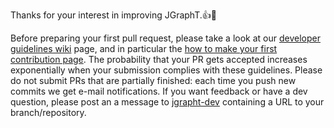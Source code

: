 Thanks for your interest in improving JGraphT.:+1::tada:

Before preparing your first pull request, please take a look at our
[developer guidelines wiki](https://github.com/jgrapht/jgrapht/wiki#developer-pages) page, and in particular the [how to make your first contribution page](https://github.com/jgrapht/jgrapht/wiki/How-to-make-your-first-%28code%29-contribution). The probability that your PR gets accepted increases exponentially when your submission complies with these guidelines. Please do not submit PRs that are partially finished: each time you push new commits we get e-mail notifications. If you want feedback or have a dev question, please post an a message to [jgrapht-dev](https://groups.google.com/forum/#!forum/jgrapht-dev) containing a URL to your branch/repository.


